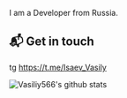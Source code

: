 I am a Developer from Russia.

## 📬 Get in touch
tg https://t.me/Isaev_Vasily


![Vasiliy566's github stats](https://github-readme-stats.vercel.app/api?username=Vasily566&count_private=true&show_icons=true&hide_title=true&include_all_commits=true)

